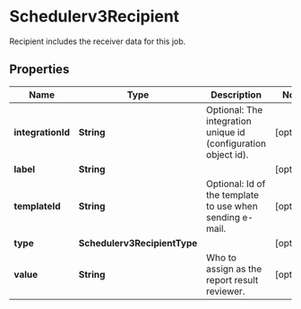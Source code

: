 

# Schedulerv3Recipient

Recipient includes the receiver data for this job.

## Properties

| Name | Type | Description | Notes |
|------------ | ------------- | ------------- | -------------|
|**integrationId** | **String** | Optional: The integration unique id (configuration object id). |  [optional] |
|**label** | **String** |  |  [optional] |
|**templateId** | **String** | Optional: Id of the template to use when sending e-mail. |  [optional] |
|**type** | **Schedulerv3RecipientType** |  |  [optional] |
|**value** | **String** | Who to assign as the report result reviewer. |  [optional] |



